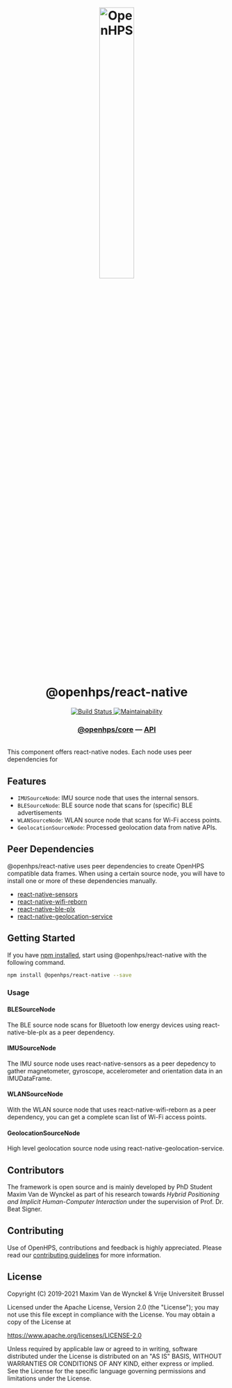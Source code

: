 <h1 align="center">
  <img alt="OpenHPS" src="https://openhps.org/images/logo_text-512.png" width="40%" /><br />
  @openhps/react-native
</h1>
<p align="center">
    <a href="https://ci.mvdw-software.com/job/openhps-react-native/" target="_blank">
        <img alt="Build Status" src="https://ci.mvdw-software.com/job/openhps-react-native/job/dev/badge/icon">
    </a>
    <a href="https://codeclimate.com/github/OpenHPS/openhps-react-native/" target="_blank">
        <img alt="Maintainability" src="https://img.shields.io/codeclimate/maintainability/OpenHPS/openhps-react-native">
    </a>
</p>

<h3 align="center">
    <a href="https://github.com/OpenHPS/openhps-core">@openhps/core</a> &mdash; <a href="https://openhps.org/docs/react-native">API</a>
</h3>

<br />
This component offers react-native nodes. Each node uses peer dependencies for

## Features
- ```IMUSourceNode```: IMU source node that uses the internal sensors.
- ```BLESourceNode```: BLE source node that scans for (specific) BLE advertisements
- ```WLANSourceNode```: WLAN source node that scans for Wi-Fi access points.
- ```GeolocationSourceNode```: Processed geolocation data from native APIs.

## Peer Dependencies
@openhps/react-native uses peer dependencies to create OpenHPS compatible data frames. When using a certain source node, you will have to install one or more of these dependencies manually.
- [react-native-sensors](https://www.npmjs.com/package/react-native-sensors)
- [react-native-wifi-reborn](https://www.npmjs.com/package/react-native-wifi-reborn)
- [react-native-ble-plx](https://www.npmjs.com/package/react-native-ble-plx)
- [react-native-geolocation-service](https://www.npmjs.com/package/react-native-geolocation-service)

## Getting Started
If you have [npm installed](https://www.npmjs.com/get-npm), start using @openhps/react-native with the following command.
```bash
npm install @openhps/react-native --save
```
### Usage

#### BLESourceNode
The BLE source node scans for Bluetooth low energy devices using react-native-ble-plx as a peer dependency.

#### IMUSourceNode
The IMU source node uses react-native-sensors as a peer depedency to gather magnetometer, gyroscope, accelerometer and orientation data in an IMUDataFrame.

#### WLANSourceNode
With the WLAN source node that uses react-native-wifi-reborn as a peer dependency, you can get a complete scan list of Wi-Fi access points. 

#### GeolocationSourceNode
High level geolocation source node using react-native-geolocation-service.

## Contributors
The framework is open source and is mainly developed by PhD Student Maxim Van de Wynckel as part of his research towards *Hybrid Positioning and Implicit Human-Computer Interaction* under the supervision of Prof. Dr. Beat Signer.

## Contributing
Use of OpenHPS, contributions and feedback is highly appreciated. Please read our [contributing guidelines](CONTRIBUTING.md) for more information.

## License
Copyright (C) 2019-2021 Maxim Van de Wynckel & Vrije Universiteit Brussel

Licensed under the Apache License, Version 2.0 (the "License"); you may not use this file except in compliance with the License. You may obtain a copy of the License at

https://www.apache.org/licenses/LICENSE-2.0

Unless required by applicable law or agreed to in writing, software distributed under the License is distributed on an "AS IS" BASIS, WITHOUT WARRANTIES OR CONDITIONS OF ANY KIND, either express or implied. See the License for the specific language governing permissions and limitations under the License.